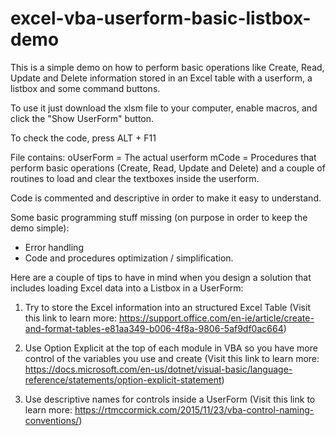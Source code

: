 # excel-vba-userform-basic-listbox-demo
This is a simple demo on how to perform basic operations like Create, Read, Update and Delete information stored in an Excel table with a userform, a listbox and some command buttons.


To use it just download the xlsm file to your computer, enable macros, and click the "Show UserForm" button.

To check the code, press ALT + F11

File contains:
oUserForm = The actual userform
mCode = Procedures that perform basic operations (Create, Read, Update and Delete) and a couple of routines to load and clear the textboxes inside the userform.

Code is commented and descriptive in order to make it easy to understand.

Some basic programming stuff missing (on purpose in order to keep the demo simple):
- Error handling
- Code and procedures optimization / simplification.


Here are a couple of tips to have in mind when you design a solution that includes loading Excel data into a Listbox in a UserForm:

1) Try to store the Excel information into an structured Excel Table (Visit this link to learn more: https://support.office.com/en-ie/article/create-and-format-tables-e81aa349-b006-4f8a-9806-5af9df0ac664)

2) Use Option Explicit at the top of each module in VBA so you have more control of the variables you use and create (Visit this link to learn more: https://docs.microsoft.com/en-us/dotnet/visual-basic/language-reference/statements/option-explicit-statement)

3) Use descriptive names for controls inside a UserForm (Visit this link to learn more: https://rtmccormick.com/2015/11/23/vba-control-naming-conventions/)
